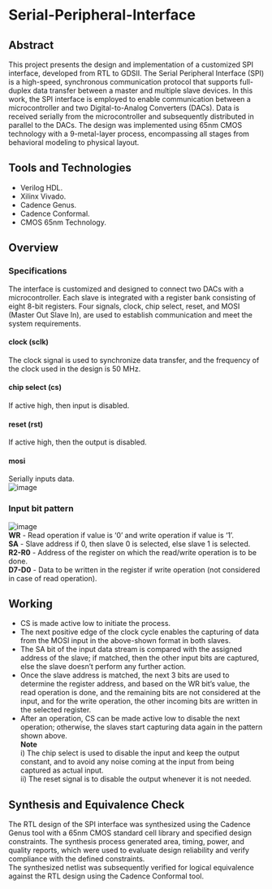 # Serial-Peripheral-Interface 
## Abstract
This project presents the design and implementation of a customized SPI interface, developed from RTL to GDSII. The Serial Peripheral Interface (SPI) is a high-speed, synchronous communication protocol that supports full-duplex data transfer between a master and multiple slave devices. In this work, the SPI interface is employed to enable communication between a microcontroller and two Digital-to-Analog Converters (DACs). Data is received serially from the microcontroller and subsequently distributed in parallel to the DACs. The design was implemented using 65nm CMOS technology with a 9-metal-layer process, encompassing all stages from behavioral modeling to physical layout.
## Tools and Technologies
- Verilog HDL.
- Xilinx Vivado.
- Cadence Genus.
- Cadence Conformal.
- CMOS 65nm Technology.
## Overview
### Specifications
The interface is customized and designed to connect two DACs with a microcontroller. Each slave is integrated with a register bank consisting of eight 8-bit registers. Four signals, clock, chip select, reset, and MOSI (Master Out Slave In), are used to establish communication and meet the system requirements.
#### clock (sclk)
The clock signal is used to synchronize data transfer, and the frequency of the clock used in the design is 50 MHz.
#### chip select (cs)
If active high, then input is disabled.
#### reset (rst)
If active high, then the output is disabled.
#### mosi 
Serially inputs data.  
![image](https://github.com/user-attachments/assets/9d0abdd0-d1f9-4551-9096-3f2fc8f73a83)
### Input bit pattern
![image](https://github.com/user-attachments/assets/617d62ee-6bfc-4ea2-ad63-96cf33a0c510)  
**WR** - Read operation if value is ‘0’ and write operation if value is ‘1’.  
**SA** - Slave address if 0, then slave 0 is selected, else slave 1 is selected.  
**R2-R0** - Address of the register on which the read/write operation is to be done.  
**D7-D0** - Data to be written in the register if write operation (not considered in case of read operation).  
## Working
- CS is made active low to initiate the process.
- The next positive edge of the clock cycle enables the capturing of data from the MOSI input in the above-shown format in both slaves.
- The SA bit of the input data stream is compared with the assigned address of the slave; if matched, then the other input bits are captured, else the slave doesn’t perform any further action.
- Once the slave address is matched, the next 3 bits are used to determine the register address, and based on the WR bit’s value, the read operation is done, and the remaining bits are not considered at the input, and for the write operation, the other incoming bits are written in the selected register.
- After an operation, CS can be made active low to disable the next operation; otherwise, the slaves start capturing data again in the pattern shown above.  
**Note**  
i) The chip select is used to disable the input and keep the output constant, and to avoid any noise coming at the input from being captured as actual input.  
ii) The reset signal is to disable the output whenever it is not needed.
## Synthesis and Equivalence Check  
The RTL design of the SPI interface was synthesized using the Cadence Genus tool with a 65nm CMOS standard cell library and specified design constraints. The synthesis process generated area, timing, power, and quality reports, which were used to evaluate design reliability and verify compliance with the defined constraints.  
The synthesized netlist was subsequently verified for logical equivalence against the RTL design using the Cadence Conformal tool.



